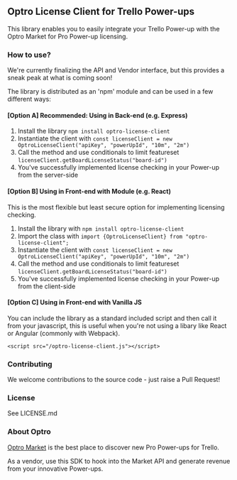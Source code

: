## Optro License Client for Trello Power-ups

This library enables you to easily integrate your Trello Power-up with the Optro Market for Pro Power-up licensing.

### How to use?

We're currently finalizing the API and Vendor interface, but this provides a sneak peak at what is coming soon!

The library is distributed as an 'npm' module and can be used in a few different ways:

#### [Option A] Recommended: Using in Back-end (e.g. Express)
1. Install the library `npm install optro-license-client`
3. Instantiate the client with `const licenseClient = new OptroLicenseClient("apiKey", "powerUpId", "10m", "2m")`
3. Call the method and use conditionals to limit featureset `licenseClient.getBoardLicenseStatus("board-id")`
4. You've successfully implemented license checking in your Power-up from the server-side

#### [Option B] Using in Front-end with Module (e.g. React)

This is the most flexible but least secure option for implementing licensing checking.

1. Install the library with `npm install optro-license-client`
2. Import the class with `import {OptroLicenseClient} from "optro-license-client";`
3. Instantiate the client with `const licenseClient = new OptroLicenseClient("apiKey", "powerUpId", "10m", "2m")`
3. Call the method and use conditionals to limit featureset `licenseClient.getBoardLicenseStatus("board-id")`
4. You've successfully implemented license checking in your Power-up from the client-side

#### [Option C] Using in Front-end with Vanilla JS

You can include the library as a standard included script and then call it from your javascript, this is useful when you're not using a libary like React or Angular (commonly with Webpack).

`<script src="/optro-license-client.js"></script>`

### Contributing

We welcome contributions to the source code - just raise a Pull Request!

### License

See LICENSE.md

### About Optro

[Optro Market](https://www.optro.cloud) is the best place to discover new Pro Power-ups for Trello.

As a vendor, use this SDK to hook into the Market API and generate revenue from your innovative Power-ups.
